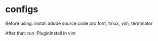 configs
=======

Before using:
  install adobe source code pro font, tmux, vim, terminator

After that:
  run :PluginInstall in vim
